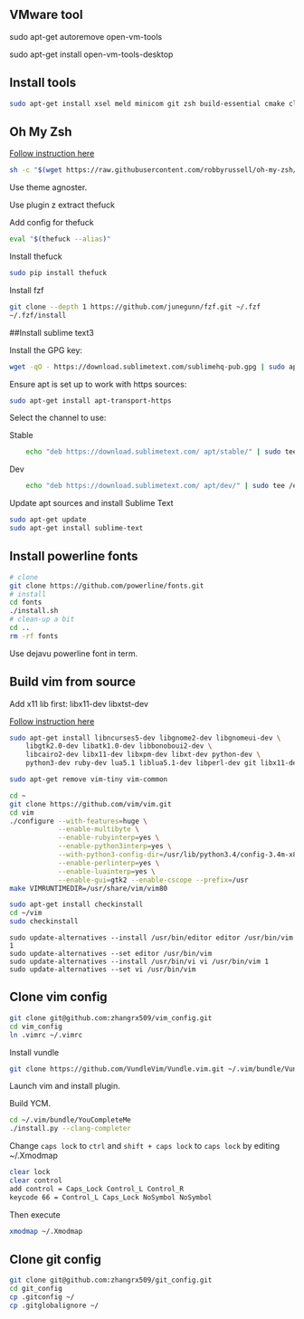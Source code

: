 ## VMware tool

sudo apt-get autoremove open-vm-tools

sudo apt-get install open-vm-tools-desktop

## Install tools

```sh
sudo apt-get install xsel meld minicom git zsh build-essential cmake clang exuberant-ctags cscope silversearcher-ag python-pip python-dev tig tmux-next speedcrunch htop
```

## Oh My Zsh
[Follow instruction here](https://github.com/robbyrussell/oh-my-zsh)

```sh
sh -c "$(wget https://raw.githubusercontent.com/robbyrussell/oh-my-zsh/master/tools/install.sh -O -)"
```

Use theme agnoster.

Use plugin z extract thefuck

Add config for thefuck

```sh
eval "$(thefuck --alias)"
```

Install thefuck

```sh
sudo pip install thefuck
```

Install fzf

```sh
git clone --depth 1 https://github.com/junegunn/fzf.git ~/.fzf
~/.fzf/install
```

##Install sublime text3

Install the GPG key:
```sh
wget -qO - https://download.sublimetext.com/sublimehq-pub.gpg | sudo apt-key add -
```
Ensure apt is set up to work with https sources:
```sh
sudo apt-get install apt-transport-https
```
Select the channel to use:

Stable
```sh
    echo "deb https://download.sublimetext.com/ apt/stable/" | sudo tee /etc/apt/sources.list.d/sublime-text.list
```
Dev
```sh
    echo "deb https://download.sublimetext.com/ apt/dev/" | sudo tee /etc/apt/sources.list.d/sublime-text.list
```
Update apt sources and install Sublime Text
```sh
sudo apt-get update
sudo apt-get install sublime-text
```

## Install powerline fonts

```sh
# clone
git clone https://github.com/powerline/fonts.git
# install
cd fonts
./install.sh
# clean-up a bit
cd ..
rm -rf fonts
```

Use dejavu powerline font in term.

## Build vim from source

Add x11 lib first: libx11-dev libxtst-dev

[Follow instruction here](https://github.com/Valloric/YouCompleteMe/wiki/Building-Vim-from-source)

```sh
sudo apt-get install libncurses5-dev libgnome2-dev libgnomeui-dev \
    libgtk2.0-dev libatk1.0-dev libbonoboui2-dev \
    libcairo2-dev libx11-dev libxpm-dev libxt-dev python-dev \
    python3-dev ruby-dev lua5.1 liblua5.1-dev libperl-dev git libx11-dev libxtst-dev
```

```sh
sudo apt-get remove vim-tiny vim-common
```

```sh
cd ~
git clone https://github.com/vim/vim.git
cd vim
./configure --with-features=huge \
            --enable-multibyte \
            --enable-rubyinterp=yes \
            --enable-python3interp=yes \
            --with-python3-config-dir=/usr/lib/python3.4/config-3.4m-x86_64-linux-gnu \
            --enable-perlinterp=yes \
            --enable-luainterp=yes \
            --enable-gui=gtk2 --enable-cscope --prefix=/usr
make VIMRUNTIMEDIR=/usr/share/vim/vim80
```

```sh
sudo apt-get install checkinstall
cd ~/vim
sudo checkinstall
```

```
sudo update-alternatives --install /usr/bin/editor editor /usr/bin/vim 1
sudo update-alternatives --set editor /usr/bin/vim
sudo update-alternatives --install /usr/bin/vi vi /usr/bin/vim 1
sudo update-alternatives --set vi /usr/bin/vim
```

## Clone vim config

```sh
git clone git@github.com:zhangrx509/vim_config.git
cd vim_config
ln .vimrc ~/.vimrc
```

Install vundle

```sh
git clone https://github.com/VundleVim/Vundle.vim.git ~/.vim/bundle/Vundle.vim
```

Launch vim and install plugin.

Build YCM.

```sh
cd ~/.vim/bundle/YouCompleteMe
./install.py --clang-completer
```

Change ```caps lock``` to ```ctrl``` and ```shift + caps lock``` to ```caps lock``` by editing ~/.Xmodmap

```sh
clear lock
clear control
add control = Caps_Lock Control_L Control_R
keycode 66 = Control_L Caps_Lock NoSymbol NoSymbol
```

Then execute
```sh
xmodmap ~/.Xmodmap
```

## Clone git config

```sh
git clone git@github.com:zhangrx509/git_config.git
cd git_config
cp .gitconfig ~/
cp .gitglobalignore ~/
```
